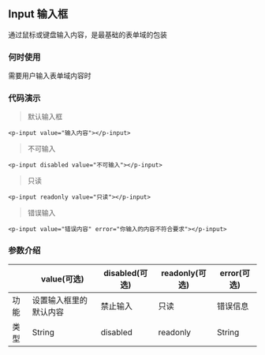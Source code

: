 ## Input 输入框 

通过鼠标或键盘输入内容，是最基础的表单域的包装

### 何时使用 

需要用户输入表单域内容时


### 代码演示 

>默认输入框


<ClientOnly>
<input-demos></input-demos>
</ClientOnly>

```vue
<p-input value="输入内容"></p-input>
```

>不可输入

<ClientOnly>
<input-demos2></input-demos2>
</ClientOnly>

```vue
<p-input disabled value="不可输入"></p-input>
```


>只读

<ClientOnly>
<input-demos3></input-demos3>
</ClientOnly>

```vue
<p-input readonly value="只读"></p-input>
```

>错误输入

<ClientOnly>
<input-demos4></input-demos4>
</ClientOnly>

```vue
<p-input value="错误内容" error="你输入的内容不符合要求"></p-input>
```


### 参数介绍

|  |  value(可选) | disabled(可选)  | readonly(可选) | error(可选)  |
|---|  ----  |  --- | --- | --- |
|功能| 设置输入框里的默认内容 | 禁止输入| 只读 | 错误信息 |
|类型| String | disabled| readonly | String |